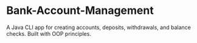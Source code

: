 # Bank-Account-Management
A Java CLI app for creating accounts, deposits, withdrawals, and balance checks. Built with OOP principles. 

